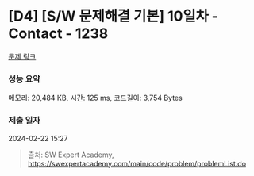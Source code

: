 # [D4] [S/W 문제해결 기본] 10일차 - Contact - 1238 

[문제 링크](https://swexpertacademy.com/main/code/problem/problemDetail.do?contestProbId=AV15B1cKAKwCFAYD) 

### 성능 요약

메모리: 20,484 KB, 시간: 125 ms, 코드길이: 3,754 Bytes

### 제출 일자

2024-02-22 15:27



> 출처: SW Expert Academy, https://swexpertacademy.com/main/code/problem/problemList.do